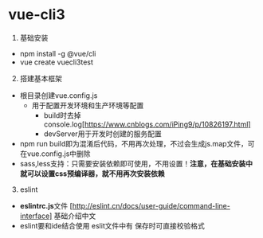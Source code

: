 # vue-cli3
1. 基础安装
* npm install -g @vue/cli
* vue create vuecli3test

2. 搭建基本框架
* 根目录创建vue.config.js
  * 用于配置开发环境和生产环境等配置
    * build时去掉console.log[https://www.cnblogs.com/iPing9/p/10826197.html]
    * devServer用于开发时创建的服务配置
* npm run build即为混淆后代码，不用再次处理，不过会生成js.map文件，可在vue.config.js中删除
* sass,less支持：只需要安装依赖即可使用，不用设置！**注意，在基础安装中就可以设置css预编译器，就不用再次安装依赖**

3. eslint
* **eslintrc.js**文件 [http://eslint.cn/docs/user-guide/command-line-interface] 基础介绍中文
* eslint要和ide结合使用 eslit文件中有 保存时可直接校验格式
